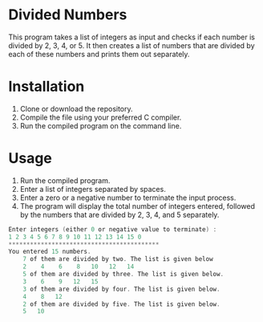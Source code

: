 # Divided Numbers
This program takes a list of integers as input and checks if each number is divided by 2, 3, 4, or 5. It then creates a list of numbers that are divided by each of these numbers and prints them out separately.

# Installation
1. Clone or download the repository.
2. Compile the file using your preferred C compiler.
3. Run the compiled program on the command line.
# Usage
1. Run the compiled program.
2. Enter a list of integers separated by spaces.
3. Enter a zero or a negative number to terminate the input process.
4. The program will display the total number of integers entered, followed by the numbers that are divided by 2, 3, 4, and 5 separately.

```c
Enter integers (either 0 or negative value to terminate) :
1 2 3 4 5 6 7 8 9 10 11 12 13 14 15 0
******************************************
You entered 15 numbers.
    7 of them are divided by two. The list is given below
    2    4    6    8   10   12   14
    5 of them are divided by three. The list is given below.
    3    6    9   12   15
    3 of them are divided by four. The list is given below.
    4    8   12
    2 of them are divided by five. The list is given below.
    5   10

```
